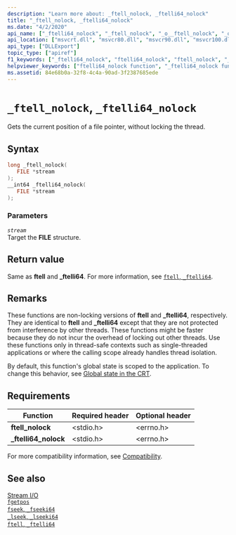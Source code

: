```yaml
---
description: "Learn more about: _ftell_nolock, _ftelli64_nolock"
title: "_ftell_nolock, _ftelli64_nolock"
ms.date: "4/2/2020"
api_name: ["_ftelli64_nolock", "_ftell_nolock", "_o__ftell_nolock", "_o__ftelli64_nolock"]
api_location: ["msvcrt.dll", "msvcr80.dll", "msvcr90.dll", "msvcr100.dll", "msvcr100_clr0400.dll", "msvcr110.dll", "msvcr110_clr0400.dll", "msvcr120.dll", "msvcr120_clr0400.dll", "ucrtbase.dll", "api-ms-win-crt-stdio-l1-1-0.dll", "api-ms-win-crt-private-l1-1-0.dll"]
api_type: ["DLLExport"]
topic_type: ["apiref"]
f1_keywords: ["_ftelli64_nolock", "ftelli64_nolock", "ftell_nolock", "_ftell_nolock"]
helpviewer_keywords: ["ftelli64_nolock function", "_ftelli64_nolock function", "_ftell_nolock function", "ftell_nolock function", "file pointers [C++], getting current position"]
ms.assetid: 84e68b0a-32f8-4c4a-90ad-3f2387685ede
---
```

# `_ftell_nolock`, `_ftelli64_nolock`

Gets the current position of a file pointer, without locking the thread.

## Syntax

```C
long _ftell_nolock(
   FILE *stream
);
__int64 _ftelli64_nolock(
   FILE *stream
);
```

### Parameters

*`stream`*\
Target the **FILE** structure.

## Return value

Same as **ftell** and **_ftelli64**. For more information, see [`ftell`, `_ftelli64`](ftell-ftelli64.md).

## Remarks

These functions are non-locking versions of **ftell** and **_ftelli64**, respectively. They are identical to **ftell** and **_ftelli64** except that they are not protected from interference by other threads. These functions might be faster because they do not incur the overhead of locking out other threads. Use these functions only in thread-safe contexts such as single-threaded applications or where the calling scope already handles thread isolation.

By default, this function's global state is scoped to the application. To change this behavior, see [Global state in the CRT](../global-state.md).

## Requirements

|Function|Required header|Optional header|
|--------------|---------------------|---------------------|
|**ftell_nolock**|\<stdio.h>|\<errno.h>|
|**_ftelli64_nolock**|\<stdio.h>|\<errno.h>|

For more compatibility information, see [Compatibility](../compatibility.md).

## See also

[Stream I/O](../stream-i-o.md)\
[`fgetpos`](fgetpos.md)\
[`fseek`, `_fseeki64`](fseek-fseeki64.md)\
[`_lseek`, `_lseeki64`](lseek-lseeki64.md)\
[`ftell`, `_ftelli64`](ftell-ftelli64.md)
